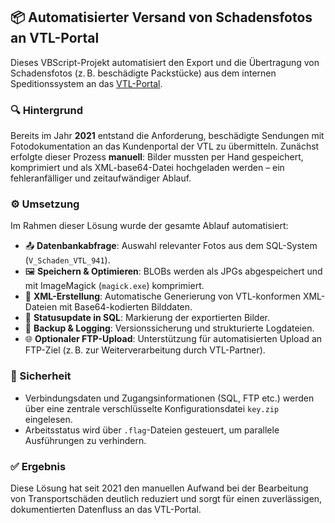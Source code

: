 ## 📦 Automatisierter Versand von Schadensfotos an VTL-Portal

Dieses VBScript-Projekt automatisiert den Export und die Übertragung von Schadensfotos (z. B. beschädigte Packstücke) aus dem internen Speditionssystem an das [VTL-Portal](https://my.vtl.de/portal).

### 🔍 Hintergrund

Bereits im Jahr **2021** entstand die Anforderung, beschädigte Sendungen mit Fotodokumentation an das Kundenportal der VTL zu übermitteln. Zunächst erfolgte dieser Prozess **manuell**: Bilder mussten per Hand gespeichert, komprimiert und als XML-base64-Datei hochgeladen werden – ein fehleranfälliger und zeitaufwändiger Ablauf.

### ⚙️ Umsetzung

Im Rahmen dieser Lösung wurde der gesamte Ablauf automatisiert:

* 📤 **Datenbankabfrage**: Auswahl relevanter Fotos aus dem SQL-System (`V_Schaden_VTL_941`).
* 🖼️ **Speichern & Optimieren**: BLOBs werden als JPGs abgespeichert und mit ImageMagick (`magick.exe`) komprimiert.
* 🧾 **XML-Erstellung**: Automatische Generierung von VTL-konformen XML-Dateien mit Base64-kodierten Bilddaten.
* 🔄 **Statusupdate in SQL**: Markierung der exportierten Bilder.
* 📁 **Backup & Logging**: Versionssicherung und strukturierte Logdateien.
* 🌐 **Optionaler FTP-Upload**: Unterstützung für automatisierten Upload an FTP-Ziel (z. B. zur Weiterverarbeitung durch VTL-Partner).

### 🔐 Sicherheit

* Verbindungsdaten und Zugangsinformationen (SQL, FTP etc.) werden über eine zentrale verschlüsselte Konfigurationsdatei `key.zip` eingelesen.
* Arbeitsstatus wird über `.flag`-Dateien gesteuert, um parallele Ausführungen zu verhindern.

### ✅ Ergebnis

Diese Lösung hat seit 2021 den manuellen Aufwand bei der Bearbeitung von Transportschäden deutlich reduziert und sorgt für einen zuverlässigen, dokumentierten Datenfluss an das VTL-Portal.
